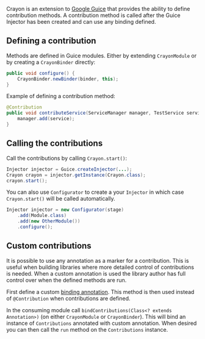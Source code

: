 Crayon is an extension to [Google Guice](http://code.google.com/p/google-guice/) that provides the ability to define contribution methods. A contribution method is called after the Guice Injector has been created and can use any binding defined.

## Defining a contribution

Methods are defined in Guice modules. Either by extending `CrayonModule` or by creating a `CrayonBinder` directly:

```java
public void configure() {
	CrayonBinder.newBinder(binder, this);
}
```

Example of defining a contribution method:

```java
@Contribution
public void contributeService(ServiceManager manager, TestService service) {
	manager.add(service);
}
```

## Calling the contributions

Call the contributions by calling `Crayon.start()`:

```java
Injector injector = Guice.createInjector(...);
Crayon crayon = injector.getInstance(Crayon.class);
crayon.start();
```

You can also use `Configurator` to create a your `Injector` in which case
`Crayon.start()` will be called automatically.

```java
Injector injector = new Configurator(stage)
	.add(Module.class)
	.add(new OtherModule())
	.configure();
```

## Custom contributions

It is possible to use any annotation as a marker for a contribution. This is useful when building libraries where more detailed control of contributions is needed. When a custom annotation is used the library author has full control over when the defined methods are run.

First define a custom [binding annotation](http://code.google.com/p/google-guice/wiki/BindingAnnotations). This method is then used instead of `@Contribution` when contributions are defined.

In the consuming module call `bindContributions(Class<? extends Annotation>)` (on either `CrayonModule` or `CrayonBinder`). This will bind an instance of `Contributions` annotated with custom annotation. When desired you can then call the `run` method on the `Contributions` instance.
